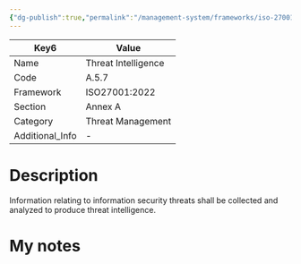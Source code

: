 ```yaml
---
{"dg-publish":true,"permalink":"/management-system/frameworks/iso-27001-2022/iso-27001-2022-a-5-7/","tags":["requirement"],"noteIcon":"1"}
---
```



<div><table class="dataview table-view-table"><thead class="table-view-thead"><tr class="table-view-tr-header"><th class="table-view-th"><span>Key</span><span class="dataview small-text">6</span></th><th class="table-view-th"><span>Value</span></th></tr></thead><tbody class="table-view-tbody"><tr><td><span>Name</span></td><td><span>Threat Intelligence</span></td></tr><tr><td><span>Code</span></td><td><span>A.5.7</span></td></tr><tr><td><span>Framework</span></td><td><span>ISO27001:2022</span></td></tr><tr><td><span>Section</span></td><td><span>Annex A</span></td></tr><tr><td><span>Category</span></td><td><span>Threat Management</span></td></tr><tr><td><span>Additional_Info</span></td><td><span>-</span></td></tr></tbody></table></div>

# Description

Information relating to information security threats shall be collected and analyzed to produce threat intelligence.

# My notes
